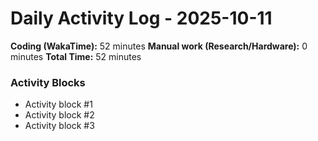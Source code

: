 # Daily Activity Log - 2025-10-11

**Coding (WakaTime):** 52 minutes
**Manual work (Research/Hardware):** 0 minutes
**Total Time:** 52 minutes

### Activity Blocks
- Activity block #1
- Activity block #2
- Activity block #3
